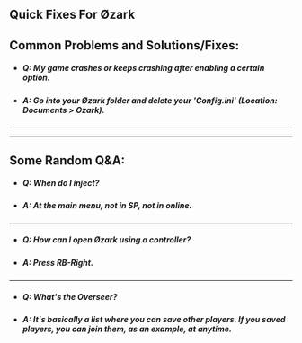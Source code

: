 ## Quick Fixes For Øzark


## Common Problems and Solutions/Fixes:
- ##### Q: My game crashes or keeps crashing after enabling a certain option.
- ##### A: Go into your Øzark folder and delete your 'Config.ini' (Location: Documents > Ozark).
___
___
## Some Random Q&A:
- ##### Q: When do I inject?
- ##### A: At the main menu, not in SP, not in online.
___
- ##### Q: How can I open Øzark using a controller?
- ##### A: Press RB-Right.
___
- ##### Q: What's the Overseer?
- ##### A: It's basically a list where you can save other players. If you saved players, you can join them, as an example, at anytime.